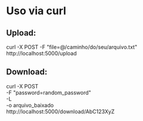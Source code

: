 # Uso via curl
## Upload:
curl -X POST -F "file=@/caminho/do/seu/arquivo.txt" http://localhost:5000/upload

## Download:
curl -X POST \
     -F "password=random_password" \
     -L \
     -o arquivo_baixado \
     http://localhost:5000/download/AbC123XyZ
